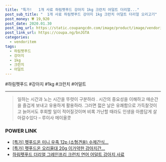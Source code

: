 ```yaml
--- 
title: "특가!   1개 사료 하림펫푸드 강아지 1kg 크런치 어덜트 더리얼..." 
post_sub_title: "  1개 사료 하림펫푸드 강아지 1kg 크런치 어덜트 더리얼 오리고기" 
post_money: ₩ 19,920 
post_date: 2020.01.30 
post_img_url: https://static.coupangcdn.com/image/product/image/vendoritem/2019/07/11/3388330918/7eda05b8-be12-4f3b-83c0-e112144a3fe6.jpg 
post_link_url: https://coupa.ng/bnJGTA 
categories: 
  - vendoritem 
tags: 
  - 하림펫푸드 
  - 강아지 
  - 1kg 
  - 크런치 
  - 어덜트 
--- 
```

  #하림펫푸드 #강아지 #1kg #크런치 #어덜트 
<hr> 

> 일하는 시간과 노는 시간을 뚜렷이 구분하라 . 시간의 중요성을 이해하고 매순간을 즐겁게 보내고 유용하게 활용하라. 그러면 젋은 날은 유쾌함으로 가득찰것이고 늙어서도 후회할 일이 적어질것이며 비록 가난할 때라도 인생을 아름답게 살아갈수있다  – 루이사 메이올콧 


### POWER LINK

* <a href="https://blog.naver.com/santokki14/221791087653" target="_blank">[특가] 펫푸드온 미니 우족 12p (소형견용) 수제간식...</a>
* <a href="https://blog.naver.com/an0733/221790893223" target="_blank">[특가] 펫푸드온 오리울대 20g 이가약한 강아지간...</a>
* <a href="https://blog.naver.com/fasyy4321/221790619426" target="_blank">하림펫푸드 더리얼 그레인프리 크런치 연어 어덜트 강아지 사료</a>
